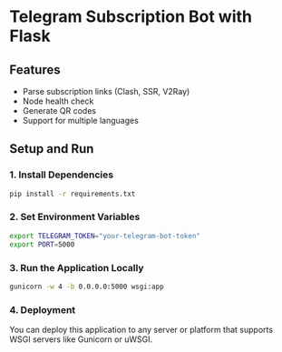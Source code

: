 # Telegram Subscription Bot with Flask

## Features
- Parse subscription links (Clash, SSR, V2Ray)
- Node health check
- Generate QR codes
- Support for multiple languages

## Setup and Run

### 1. Install Dependencies
```bash
pip install -r requirements.txt
```

### 2. Set Environment Variables
```bash
export TELEGRAM_TOKEN="your-telegram-bot-token"
export PORT=5000
```

### 3. Run the Application Locally
```bash
gunicorn -w 4 -b 0.0.0.0:5000 wsgi:app
```

### 4. Deployment
You can deploy this application to any server or platform that supports WSGI servers like Gunicorn or uWSGI.